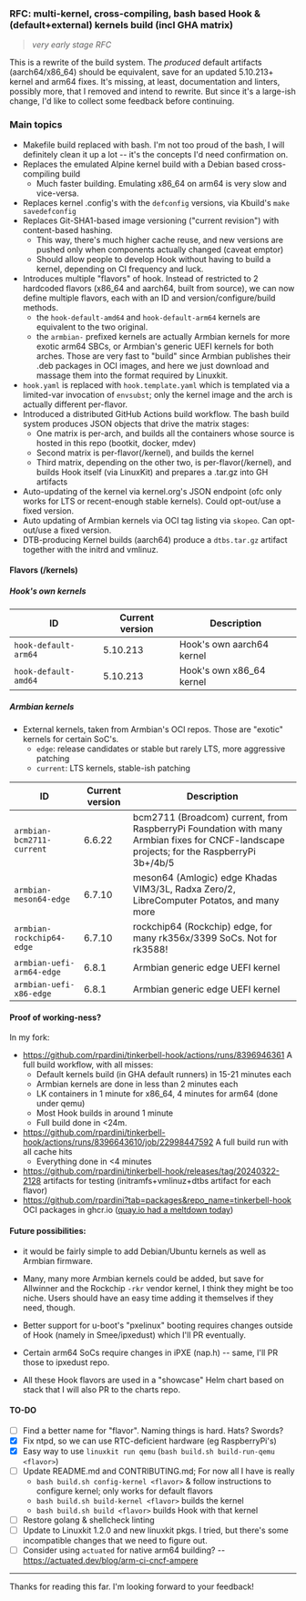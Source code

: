 ### RFC: multi-kernel, cross-compiling, bash based Hook & (default+external) kernels build (incl GHA matrix)

> _very early stage RFC_

This is a rewrite of the build system.
The _produced_ default artifacts (aarch64/x86_64) should be equivalent, save for an updated 5.10.213+ kernel and arm64 fixes.
It's missing, at least, documentation and linters, possibly more, that I removed and intend to rewrite.
But since it's a large-ish change, I'd like to collect some feedback before continuing.

### Main topics

- Makefile build replaced with bash. I'm not too proud of the bash, I will definitely clean it up a lot -- it's the concepts I'd need confirmation on.
- Replaces the emulated Alpine kernel build with a Debian based cross-compiling build
    - Much faster building. Emulating x86_64 on arm64 is very slow and vice-versa.
- Replaces kernel .config's with the `defconfig` versions, via Kbuild's `make savedefconfig`
- Replaces Git-SHA1-based image versioning ("current revision") with content-based hashing.
    - This way, there's much higher cache reuse, and new versions are pushed only when components actually changed (caveat emptor)
    - Should allow people to develop Hook without having to build a kernel, depending on CI frequency and luck.
- Introduces multiple "flavors" of hook. Instead of restricted to 2 hardcoded flavors (x86_64 and aarch64, built from source), we can now define multiple flavors, each with an ID and version/configure/build methods.
    - the `hook-default-amd64` and `hook-default-arm64` kernels are equivalent to the two original.
    - the `armbian-` prefixed kernels are actually Armbian kernels for more exotic arm64 SBCs, or Armbian's generic UEFI kernels for both arches. Those are very fast to "build" since Armbian publishes their .deb packages in OCI images, and here we
      just download and massage them into the format required by Linuxkit.
- `hook.yaml` is replaced with `hook.template.yaml` which is templated via a limited-var invocation of `envsubst`; only the kernel image and the arch is actually different per-flavor.
- Introduced a distributed GitHub Actions build workflow. The bash build system produces JSON objects that drive the matrix stages:
    - One matrix is per-arch, and builds all the containers whose source is hosted in this repo (bootkit, docker, mdev)
    - Second matrix is per-flavor(/kernel), and builds the kernel
    - Third matrix, depending on the other two, is per-flavor(/kernel), and builds Hook itself (via LinuxKit) and prepares a .tar.gz into GH artifacts
- Auto-updating of the kernel via kernel.org's JSON endpoint (ofc only works for LTS or recent-enough stable kernels). Could opt-out/use a fixed version.
- Auto updating of Armbian kernels via OCI tag listing via `skopeo`. Can opt-out/use a fixed version.
- DTB-producing Kernel builds (aarch64) produce a `dtbs.tar.gz` artifact together with the initrd and vmlinuz.

#### Flavors (/kernels)

##### Hook's own kernels

| ID                   | Current version | Description               |
|----------------------|-----------------|---------------------------|
| `hook-default-arm64` | 5.10.213        | Hook's own aarch64 kernel |
| `hook-default-amd64` | 5.10.213        | Hook's own x86_64 kernel  |

##### Armbian kernels

- External kernels, taken from Armbian's OCI repos. Those are "exotic" kernels for certain SoC's.
    - `edge`: release candidates or stable but rarely LTS, more aggressive patching
    - `current`: LTS kernels, stable-ish patching

| ID                        | Current version | Description                                                                                                                               |
|---------------------------|-----------------|-------------------------------------------------------------------------------------------------------------------------------------------|
| `armbian-bcm2711-current` | 6.6.22          | bcm2711 (Broadcom) current, from RaspberryPi Foundation with many Armbian fixes for CNCF-landscape projects; for the RaspberryPi 3b+/4b/5 |
| `armbian-meson64-edge`    | 6.7.10          | meson64 (Amlogic) edge Khadas VIM3/3L, Radxa Zero/2, LibreComputer Potatos, and many more                                                 |
| `armbian-rockchip64-edge` | 6.7.10          | rockchip64 (Rockchip) edge, for many rk356x/3399 SoCs. Not for rk3588!                                                                    |
| `armbian-uefi-arm64-edge` | 6.8.1           | Armbian generic edge UEFI kernel                                                                                                          |
| `armbian-uefi-x86-edge`   | 6.8.1           | Armbian generic edge UEFI kernel                                                                                                          |

#### Proof of working-ness?

In my fork:

- https://github.com/rpardini/tinkerbell-hook/actions/runs/8396946361 A full build workflow, with all misses:
    - Default kernels build (in GHA default runners) in 15-21 minutes each
    - Armbian kernels are done in less than 2 minutes each
    - LK containers in 1 minute for x86_64, 4 minutes for arm64 (done under qemu)
    - Most Hook builds in around 1 minute
    - Full build done in <24m.
- https://github.com/rpardini/tinkerbell-hook/actions/runs/8396643610/job/22998447592 A full build run with all cache hits
    - Everything done in <4 minutes
- https://github.com/rpardini/tinkerbell-hook/releases/tag/20240322-2128 artifacts for testing (initramfs+vmlinuz+dtbs artifact for each flavor)
- https://github.com/rpardini?tab=packages&repo_name=tinkerbell-hook OCI packages in ghcr.io ([quay.io had a meltdown today](https://status.redhat.com/incidents/qh68rjfg6xs6))

#### Future possibilities:

- it would be fairly simple to add Debian/Ubuntu kernels as well as Armbian firmware.
- Many, many more Armbian kernels could be added, but save for Allwinner and the Rockchip `-rkr` vendor kernel, I think they might be too niche.
  Users should have an easy time adding it themselves if they need, though.

- Better support for u-boot's "pxelinux" booting requires changes outside of Hook (namely in Smee/ipxedust) which I'll PR eventually.
- Certain arm64 SoCs require changes in iPXE (nap.h) -- same, I'll PR those to ipxedust repo.
- All these Hook flavors are used in a "showcase" Helm chart based on stack that I will also PR to the charts repo.

#### TO-DO

- [ ] Find a better name for "flavor". Naming things is hard. Hats? Swords?
- [x] Fix ntpd, so we can use RTC-deficient hardware (eg RaspberryPi's)
- [x] Easy way to use `linuxkit run qemu` (`bash build.sh build-run-qemu <flavor>`)
- [ ] Update README.md and CONTRIBUTING.md; For now all I have is really
    - `bash build.sh config-kernel <flavor>` & follow instructions to configure kernel; only works for default flavors
    - `bash build.sh build-kernel <flavor>` builds the kernel
    - `bash build.sh build <flavor>` builds Hook with that kernel
- [ ] Restore golang & shellcheck linting
- [ ] Update to Linuxkit 1.2.0 and new linuxkit pkgs. I tried, but there's some incompatible changes that we need to figure out.
- [ ] Consider using `actuated` for native arm64 building? -- https://actuated.dev/blog/arm-ci-cncf-ampere

---

Thanks for reading this far. I'm looking forward to your feedback!